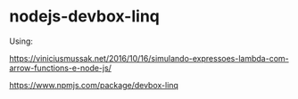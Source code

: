 # nodejs-devbox-linq

Using:

https://viniciusmussak.net/2016/10/16/simulando-expressoes-lambda-com-arrow-functions-e-node-js/

https://www.npmjs.com/package/devbox-linq
